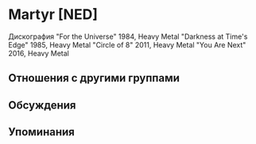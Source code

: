 # Martyr [NED]

Дискография
"For the Universe" 1984, Heavy Metal
"Darkness at Time's Edge" 1985, Heavy Metal
"Circle of 8" 2011, Heavy Metal
"You Are Next" 2016, Heavy Metal

## Отношения с другими группами


## Обсуждения


## Упоминания

